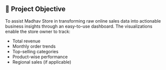 
## 📌 Project Objective

To assist Madhav Store in transforming raw online sales data into actionable business insights through an easy-to-use dashboard. The visualizations enable the store owner to track:

- Total revenue
- Monthly order trends
- Top-selling categories
- Product-wise performance
- Regional sales (if applicable)
